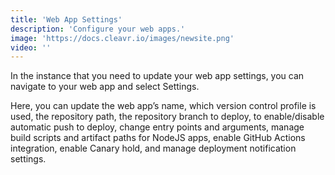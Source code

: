```yaml
---
title: 'Web App Settings'
description: 'Configure your web apps.'
image: 'https://docs.cleavr.io/images/newsite.png'
video: ''
---
```


In the instance that you need to update your web app settings, you can navigate to your web app and select Settings.

Here, you can update the web app’s name, which version control profile is used, the repository path, the repository branch to deploy, 
to enable/disable automatic push to deploy, change entry points and arguments, manage build scripts and artifact paths for NodeJS apps, 
enable GitHub Actions integration, enable Canary hold, and manage deployment notification settings.
